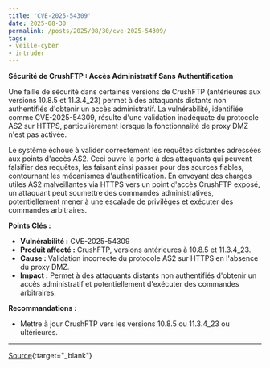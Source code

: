 ```yaml
---
title: 'CVE-2025-54309'
date: 2025-08-30
permalink: /posts/2025/08/30/cve-2025-54309/
tags:
- veille-cyber
- intruder
---
```

**Sécurité de CrushFTP : Accès Administratif Sans Authentification**

Une faille de sécurité dans certaines versions de CrushFTP (antérieures aux versions 10.8.5 et 11.3.4_23) permet à des attaquants distants non authentifiés d'obtenir un accès administratif. La vulnérabilité, identifiée comme CVE-2025-54309, résulte d'une validation inadéquate du protocole AS2 sur HTTPS, particulièrement lorsque la fonctionnalité de proxy DMZ n'est pas activée.

Le système échoue à valider correctement les requêtes distantes adressées aux points d'accès AS2. Ceci ouvre la porte à des attaquants qui peuvent falsifier des requêtes, les faisant ainsi passer pour des sources fiables, contournant les mécanismes d'authentification. En envoyant des charges utiles AS2 malveillantes via HTTPS vers un point d'accès CrushFTP exposé, un attaquant peut soumettre des commandes administratives, potentiellement mener à une escalade de privilèges et exécuter des commandes arbitraires.

**Points Clés :**

*   **Vulnérabilité :** CVE-2025-54309
*   **Produit affecté :** CrushFTP, versions antérieures à 10.8.5 et 11.3.4_23.
*   **Cause :** Validation incorrecte du protocole AS2 sur HTTPS en l'absence du proxy DMZ.
*   **Impact :** Permet à des attaquants distants non authentifiés d'obtenir un accès administratif et potentiellement d'exécuter des commandes arbitraires.

**Recommandations :**

*   Mettre à jour CrushFTP vers les versions 10.8.5 ou 11.3.4_23 ou ultérieures.

---
[Source](https://cvemon.intruder.io/cves/CVE-2025-54309){:target="_blank"}
